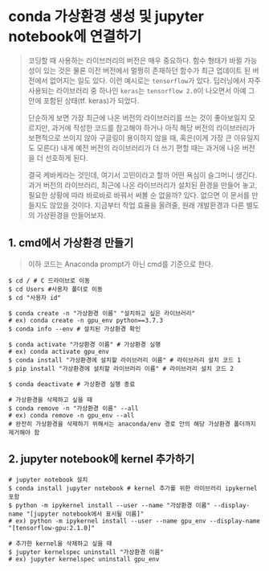 # conda 가상환경 생성 및 jupyter notebook에 연결하기

> 코딩할 때 사용하는 라이브러리의 버전은 매우 중요하다. 함수 형태가 바뀔 가능성이 있는 것은 물론 이전 버전에서 멀쩡히 존재하던 함수가 최근 업데이트 된 버전에서 없어지는 일도 있다. 이런 예시로는 `tensorflow`가 있다. 딥러닝에서 자주 사용되는 라이브러리 중 하나인 `keras`는 `tensorflow 2.0`이 나오면서 아예 그 안에 포함된 상태(tf. keras)가 되었다. 
>
> 단순하게 보면 가장 최근에 나온 버전의 라이브러리를 쓰는 것이 좋아보일지 모르지만, 과거에 작성한 코드를 참고해야 하거나 아직 해당 버전의 라이브러리가 보편적으로 쓰이지 않아 구글링이 용이하지 않을 때, 혹은(이게 가장 큰 이유일지도 모른다) 내게 예전 버전의 라이브러리가 더 쓰기 편할 때는 과거에 나온 버전을 더 선호하게 된다. 
>
> 결국 케바케라는 것인데, 여기서 고민이라고 할까 어떤 욕심이 슬그머니 생긴다. 과거 버전의 라이브러리, 최근에 나온 라이브러리가 설치된 환경을 만들어 놓고, 필요한 상황에 따라 바로바로 바꿔서 써볼 순 없을까? 있다. 없으면 이 문서를 만들지도 않았을 것이다. 지금부터 작업 효율을 올려줄, 원래 개발환경과 다른 별도의 가상환경을 만들어보자. 



## 1. cmd에서 가상환경 만들기

> 이하 코드는 Anaconda prompt가 아닌 cmd를 기준으로 한다.

```shell
$ cd / # C 드라이브로 이동
$ cd Users #사용자 폴더로 이동
$ cd "사용자 id" 
```



```shell
$ conda create -n "가상환경 이름" "설치하고 싶은 라이브러리" 
# ex) conda create -n gpu_env python==3.7.3
$ conda info --env # 설치된 가상환경 확인
```



```shell
$ conda activate "가상환경 이름" # 가상환경 실행
# ex) conda activate gpu_env
$ conda install "가상환경에 설치할 라이브러리 이름" # 라이브러리 설치 코드 1
$ pip install "가상환경에 설치할 라이브러리 이름" # 라이브러리 설치 코드 2

$ conda deactivate # 가상환경 실행 종료
```

```shell
# 가상환경을 삭제하고 싶을 때
$ conda remove -n "가상환경 이름" --all
# ex) conda remove -n gpu_env --all 
# 완전히 가상환경을 삭제하기 위해서는 anaconda/env 경로 안의 해당 가상환경 폴더까지 제거해야 함
```



## 2. jupyter notebook에 kernel 추가하기

 

```shell
# jupyter notebook 설치
$ conda install jupyter notebook # kernel 추가를 위한 라이브러리 ipykernel 포함
$ python -m ipykernel install --user --name "가상환경 이름" --display-name "[jupyter notebook에서 표시될 이름]"
# ex) python -m ipykernel install --user --name gpu_env --display-name "[tensorflow-gpu:2.1.0]"
```

```shell
# 추가한 kernel을 삭제하고 싶을 때
$ jupyter kernelspec uninstall "가상환경 이름"
# ex) jupyter kernelspec uninstall gpu_env
```



